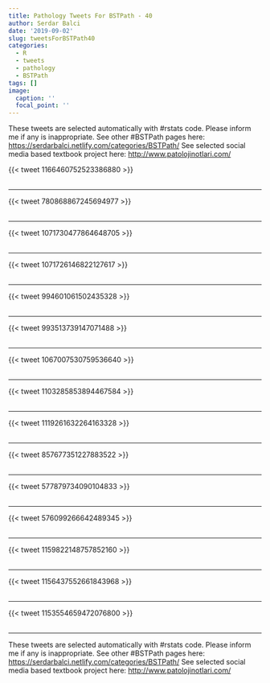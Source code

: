 ```yaml
---
title: Pathology Tweets For BSTPath - 40
author: Serdar Balci
date: '2019-09-02'
slug: tweetsForBSTPath40
categories:
  - R
  - tweets
  - pathology
  - BSTPath
tags: []
image:
  caption: ''
  focal_point: ''
---
```



These tweets are selected automatically with #rstats code. Please inform me if any is inappropriate.
See other #BSTPath pages here: https://serdarbalci.netlify.com/categories/BSTPath/ 
See selected social media based textbook project here: http://www.patolojinotlari.com/

{{< tweet 1166460752523386880 >}}
<br>
<br>
<hr>
{{< tweet 780868867245694977 >}}
<br>
<br>
<hr>
{{< tweet 1071730477864648705 >}}
<br>
<br>
<hr>
{{< tweet 1071726146822127617 >}}
<br>
<br>
<hr>
{{< tweet 994601061502435328 >}}
<br>
<br>
<hr>
{{< tweet 993513739147071488 >}}
<br>
<br>
<hr>
{{< tweet 1067007530759536640 >}}
<br>
<br>
<hr>
{{< tweet 1103285853894467584 >}}
<br>
<br>
<hr>
{{< tweet 1119261632264163328 >}}
<br>
<br>
<hr>
{{< tweet 857677351227883522 >}}
<br>
<br>
<hr>
{{< tweet 577879734090104833 >}}
<br>
<br>
<hr>
{{< tweet 576099266642489345 >}}
<br>
<br>
<hr>
{{< tweet 1159822148757852160 >}}
<br>
<br>
<hr>
{{< tweet 1156437552661843968 >}}
<br>
<br>
<hr>
{{< tweet 1153554659472076800 >}}
<br>
<br>
<hr>


These tweets are selected automatically with #rstats code. Please inform me if any is inappropriate.
See other #BSTPath pages here: https://serdarbalci.netlify.com/categories/BSTPath/ 
See selected social media based textbook project here: http://www.patolojinotlari.com/
